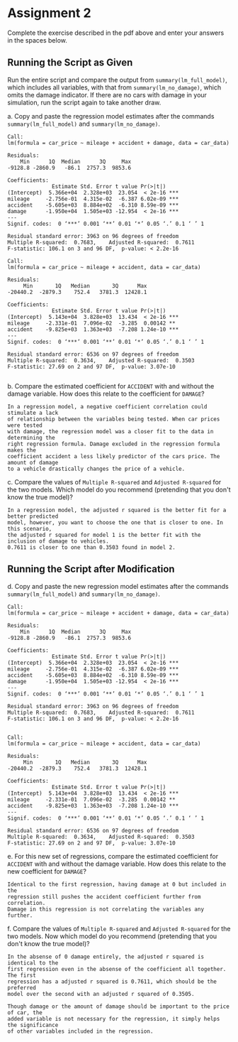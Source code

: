 # Assignment 2

Complete the exercise described in the pdf above and enter your answers in 
the spaces below.

## Running the Script as Given

Run the entire script and compare 
the output from ```summary(lm_full_model)```, 
which includes all variables, 
with that from ```summary(lm_no_damage)```, 
which omits the damage indicator. 
If there are no cars with damage in your simulation, 
run the script again to take another draw.


a. Copy and paste the regression model estimates after the commands
```summary(lm_full_model)``` and ```summary(lm_no_damage)```. 

```
Call:
lm(formula = car_price ~ mileage + accident + damage, data = car_data)

Residuals:
    Min      1Q  Median      3Q     Max 
-9128.8 -2860.9   -86.1  2757.3  9853.6 

Coefficients:
              Estimate Std. Error t value Pr(>|t|)    
(Intercept)  5.366e+04  2.328e+03  23.054  < 2e-16 ***
mileage     -2.756e-01  4.315e-02  -6.387 6.02e-09 ***
accident    -5.605e+03  8.884e+02  -6.310 8.59e-09 ***
damage      -1.950e+04  1.505e+03 -12.954  < 2e-16 ***
---
Signif. codes:  0 ‘***’ 0.001 ‘**’ 0.01 ‘*’ 0.05 ‘.’ 0.1 ‘ ’ 1

Residual standard error: 3963 on 96 degrees of freedom
Multiple R-squared:  0.7683,	Adjusted R-squared:  0.7611 
F-statistic: 106.1 on 3 and 96 DF,  p-value: < 2.2e-16

Call:
lm(formula = car_price ~ mileage + accident, data = car_data)

Residuals:
     Min       1Q   Median       3Q      Max 
-20440.2  -2879.3    752.4   3781.3  12428.1 

Coefficients:
              Estimate Std. Error t value Pr(>|t|)    
(Intercept)  5.143e+04  3.828e+03  13.434  < 2e-16 ***
mileage     -2.331e-01  7.096e-02  -3.285  0.00142 ** 
accident    -9.825e+03  1.363e+03  -7.208 1.24e-10 ***
---
Signif. codes:  0 ‘***’ 0.001 ‘**’ 0.01 ‘*’ 0.05 ‘.’ 0.1 ‘ ’ 1

Residual standard error: 6536 on 97 degrees of freedom
Multiple R-squared:  0.3634,	Adjusted R-squared:  0.3503 
F-statistic: 27.69 on 2 and 97 DF,  p-value: 3.07e-10


```


b. Compare the estimated coefficient for ```ACCIDENT``` 
with and without the damage variable. 
How does this relate to the coefficient for ```DAMAGE```?

```
In a regression model, a negative coefficient correlation could stimulate a lack
of relationship between the variables being tested. When car prices were tested
with damage, the regression model was a closer fit to the data in determining the
right regression formula. Damage excluded in the regression formula makes the 
coefficient accident a less likely predictor of the cars price. The amount of damage
to a vehicle drastically changes the price of a vehicle. 
```


c. Compare the values of 
```Multiple R-squared``` and ```Adjusted R-squared``` for the two models. 
Which model do you recommend (pretending that you don't know the true model)? 

```
In a regression model, the adjusted r squared is the better fit for a better predicted
model, however, you want to choose the one that is closer to one. In this scenario, 
the adjusted r squared for model 1 is the better fit with the inclusion of damage to vehicles.
0.7611 is closer to one than 0.3503 found in model 2. 

```




## Running the Script after Modification


d. Copy and paste the new regression model estimates after the commands
```summary(lm_full_model)``` and ```summary(lm_no_damage)```. 

```
Call:
lm(formula = car_price ~ mileage + accident + damage, data = car_data)

Residuals:
    Min      1Q  Median      3Q     Max 
-9128.8 -2860.9   -86.1  2757.3  9853.6 

Coefficients:
              Estimate Std. Error t value Pr(>|t|)    
(Intercept)  5.366e+04  2.328e+03  23.054  < 2e-16 ***
mileage     -2.756e-01  4.315e-02  -6.387 6.02e-09 ***
accident    -5.605e+03  8.884e+02  -6.310 8.59e-09 ***
damage      -1.950e+04  1.505e+03 -12.954  < 2e-16 ***
---
Signif. codes:  0 ‘***’ 0.001 ‘**’ 0.01 ‘*’ 0.05 ‘.’ 0.1 ‘ ’ 1

Residual standard error: 3963 on 96 degrees of freedom
Multiple R-squared:  0.7683,	Adjusted R-squared:  0.7611 
F-statistic: 106.1 on 3 and 96 DF,  p-value: < 2.2e-16


Call:
lm(formula = car_price ~ mileage + accident, data = car_data)

Residuals:
     Min       1Q   Median       3Q      Max 
-20440.2  -2879.3    752.4   3781.3  12428.1 

Coefficients:
              Estimate Std. Error t value Pr(>|t|)    
(Intercept)  5.143e+04  3.828e+03  13.434  < 2e-16 ***
mileage     -2.331e-01  7.096e-02  -3.285  0.00142 ** 
accident    -9.825e+03  1.363e+03  -7.208 1.24e-10 ***
---
Signif. codes:  0 ‘***’ 0.001 ‘**’ 0.01 ‘*’ 0.05 ‘.’ 0.1 ‘ ’ 1

Residual standard error: 6536 on 97 degrees of freedom
Multiple R-squared:  0.3634,	Adjusted R-squared:  0.3503 
F-statistic: 27.69 on 2 and 97 DF,  p-value: 3.07e-10

```


e. For this new set of regressions, compare the estimated coefficient 
for ```ACCIDENT``` with and without the damage variable. 
How does this relate to the new coefficient for ```DAMAGE```?

```
Identical to the first regression, having damage at 0 but included in the 
regression still pushes the accident coefficient further from correlation. 
Damage in this regression is not correlating the variables any further.
```


f. Compare the values of 
```Multiple R-squared``` and ```Adjusted R-squared``` for the two models. 
Now which model do you recommend (pretending that you don't know the true model)? 

```
In the absense of 0 damage entirely, the adjusted r squared is identical to the
first regression even in the absense of the coefficient all together. The first
regression has a adjusted r squared is 0.7611, which should be the preferred
model over the second with an adjusted r squared of 0.3505. 

Though damage or the amount of damage should be important to the price of car, the
added variable is not necessary for the regression, it simply helps the significance
of other variables included in the regression. 
```

